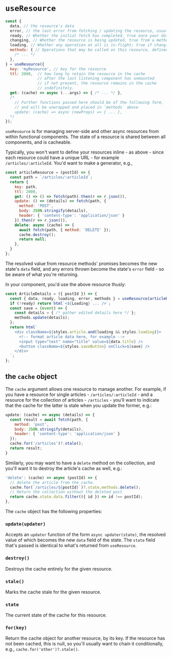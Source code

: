 # `useResource`

```javascript
const {
  data, // the resource's data
  error, // the last error from fetching / updating the resource, usually null
  ready, // Whether the initial fetch has completed, true once your data is ready
  changing, // Whether the resource is being updated, true from a method's call to its resolution.
  loading, // Whether any operation at all is in-flight; true if changing or !ready.
  methods: { // Operations that may be called on this resource, defined below
    /* ... */
  },
} = useResource({
  key: 'myResource', // key for the resource
  ttl: 2000,  // how long to retain the resource in the cache
              // after the last listening component has unmounted
              // if not present, the resource remains in the cache
              // indefinitely.
  get: (cache) => async (...args) => { /* ... */ },
  /*
    // Further functions passed here should be of the following form, 
    // and will be unwrapped and placed in `methods` above
    update: (cache) => async (newProps) => { ... },
  */
});
```

`useResource` is for managing server-side and other async resources from
within functional components.  The state of a resource is shared between
all components, and is cacheable.

Typically, you won't want to define your resources inline - as above - since
each resource could have a unique URL - for example `/articles/:articleId`.
You'd want to make a generator, e.g.,

```javascript
const articleResource = (postId) => {
  const path = `/articles/:articleId`;
  return {
    key: path,
    ttl: 2000,
    get: () => () => fetch(path).then(r => r.json()),
    update: () => (details) => fetch(path, {
      method: 'POST',
      body: JSON.stringify(details),
      header: { 'content-type': 'application/json' }
    }).then(r => r.json()),
    delete: async (cache) => {
      await fetch(path, { method: 'DELETE' });
      cache.destroy();
      return null;
    },
  }
};
```

The resolved value from resource methods' promises becomes the new state's 
`data` field, and any errors thrown become the state's `error` field - so be 
aware of what you're returning.

In your component, you'd use the above resource thusly:

```javascript
const ArticleDetails = ({ postId }) => {
  const { data, ready, loading, error, methods } = useResource(articleResource(postId));
  if (!ready) return html`<${Loading} ... />`;
  const save = (event) => {
    const details = { /* gather edited details here */ };
    methods.update(details);
  };
  return html`
    <div className=${styles.article.and(loading && styles.loading)}>
      <!-- format article data here, for example -->
      <input type="text" name="title" value=${data.title} />
      <button className=${styles.saveButton} onClick=${save} />
    </div>
  `;
};
```

## the `cache` object

The `cache` argument allows one resource to manage another.
For example, if you have a resource for single articles - `/articles/:articleId` - 
and a resource for the collection of articles - `/articles` - you'll want to 
indicate that the cache for the latter is stale when you update the former, e.g.:

```javascript
update: (cache) => async (details) => {
  const result = await fetch(path, {
    method: 'post',
    body: JSON.stringify(details),
    header: { 'content-type': 'application/json' }
  });
  cache.for('/articles')?.stale();
  return result;
}
```

Similarly, you may want to have a `delete` method on the collection, and you'll want it
to destroy the article's cache as well, e.g.:

```javascript
'delete': (cache) => async (postId) => {
  // delete the article from the cache.
  cache.for(`/articles/${postId}`)?.state.methods.delete();
  // Return the collection without the deleted post
  return cache.state.data.filter(({ id }) => id !== postId);
},
```

The `cache` object has the following properties:

### `update(updater)`

Accepts an `updater` function of the form `async updater(state)`,
the resolved value of which becomes the new `data` field of the
state.  The `state` field that's passed is identical to what's 
returned from `useResource`.

### `destroy()`

Destroys the cache entirely for the given resource.

### `stale()`

Marks the cache stale for the given resource.

### `state`

The current state of the cache for this resource.

### `for(key)`

Return the cache object for another resource, by its key.  If the
resource has not been cached, this is null, so you'll usually want
to chain it conditionally, e.g., `cache.for('other')?.stale()`.
